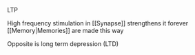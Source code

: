 LTP

High frequency stimulation in [[Synapse]] strengthens it forever
[[Memory|Memories]] are made this way

Opposite is long term depression (LTD)